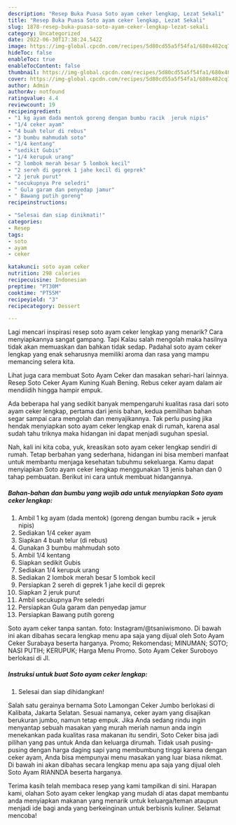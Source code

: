 ```yaml
---
description: "Resep Buka Puasa Soto ayam ceker lengkap, Lezat Sekali"
title: "Resep Buka Puasa Soto ayam ceker lengkap, Lezat Sekali"
slug: 1878-resep-buka-puasa-soto-ayam-ceker-lengkap-lezat-sekali
category: Uncategorized
date: 2022-06-30T17:38:24.542Z
image: https://img-global.cpcdn.com/recipes/5d80cd55a5f54fa1/680x482cq70/soto-ayam-ceker-lengkap-foto-resep-utama.jpg
hideToc: false
enableToc: true
enableTocContent: false
thumbnail: https://img-global.cpcdn.com/recipes/5d80cd55a5f54fa1/680x482cq70/soto-ayam-ceker-lengkap-foto-resep-utama.jpg
cover: https://img-global.cpcdn.com/recipes/5d80cd55a5f54fa1/680x482cq70/soto-ayam-ceker-lengkap-foto-resep-utama.jpg
author: Admin
authorAv: notfound
ratingvalue: 4.4
reviewcount: 19
recipeingredient:
- "1 kg ayam dada mentok goreng dengan bumbu racik  jeruk nipis"
- "1/4 ceker ayam"
- "4 buah telur di rebus"
- "3 bumbu mahmudah soto"
- "1/4 kentang"
- "sedikit Gubis"
- "1/4 kerupuk urang"
- "2 lombok merah besar 5 lombok kecil"
- "2 sereh di geprek 1 jahe kecil di geprek"
- "2 jeruk purut"
- "secukupnya Pre seledri"
- " Gula garam dan penyedap jamur"
- " Bawang putih goreng"
recipeinstructions:

- "Selesai dan siap dinikmati!"
categories:
- Resep
tags:
- soto
- ayam
- ceker

katakunci: soto ayam ceker 
nutrition: 298 calories
recipecuisine: Indonesian
preptime: "PT30M"
cooktime: "PT55M"
recipeyield: "3"
recipecategory: Dessert

---
```



Lagi mencari inspirasi resep soto ayam ceker lengkap yang menarik? Cara menyiapkannya sangat gampang. Tapi Kalau salah mengolah maka hasilnya tidak akan memuaskan dan bahkan tidak sedap. Padahal soto ayam ceker lengkap yang enak seharusnya memiliki aroma dan rasa yang mampu memancing selera kita.


Lihat juga cara membuat Soto Ayam Ceker dan masakan sehari-hari lainnya. Resep Soto Ceker Ayam Kuning Kuah Bening. Rebus ceker ayam dalam air mendiidih hingga hampir empuk.

Ada beberapa hal yang sedikit banyak mempengaruhi kualitas rasa dari soto ayam ceker lengkap, pertama dari jenis bahan, kedua pemilihan bahan segar sampai cara mengolah dan menyajikannya. Tak perlu pusing jika hendak menyiapkan soto ayam ceker lengkap enak di rumah, karena asal sudah tahu triknya maka hidangan ini dapat menjadi suguhan spesial.


Nah, kali ini kita coba, yuk, kreasikan soto ayam ceker lengkap sendiri di rumah. Tetap berbahan yang sederhana, hidangan ini bisa memberi manfaat untuk membantu menjaga kesehatan tubuhmu sekeluarga. Kamu dapat menyiapkan Soto ayam ceker lengkap menggunakan 13 jenis bahan dan 0 tahap pembuatan. Berikut ini cara untuk membuat hidangannya.

<!--inarticleads1-->

##### Bahan-bahan dan bumbu yang wajib ada untuk menyiapkan Soto ayam ceker lengkap:

1. Ambil 1 kg ayam (dada mentok) (goreng dengan bumbu racik + jeruk nipis)
1. Sediakan 1/4 ceker ayam
1. Siapkan 4 buah telur (di rebus)
1. Gunakan 3 bumbu mahmudah soto
1. Ambil 1/4 kentang
1. Siapkan sedikit Gubis
1. Sediakan 1/4 kerupuk urang
1. Sediakan 2 lombok merah besar 5 lombok kecil
1. Persiapkan 2 sereh di geprek 1 jahe kecil di geprek
1. Siapkan 2 jeruk purut
1. Ambil secukupnya Pre seledri
1. Persiapkan  Gula garam dan penyedap jamur
1. Persiapkan  Bawang putih goreng


Soto ayam ceker tanpa santan. foto: Instagram/@tsaniwismono. Di bawah ini akan dibahas secara lengkap menu apa saja yang dijual oleh Soto Ayam Ceker Surabaya beserta harganya. Promo; Rekomendasi; MINUMAN; SOTO; NASI PUTIH; KERUPUK; Harga Menu Promo. Soto Ayam Ceker Suroboyo berlokasi di Jl. 

<!--inarticleads2-->

##### Instruksi untuk buat Soto ayam ceker lengkap:


1. Selesai dan siap dihidangkan!

Salah satu gerainya bernama Soto Lamongan Ceker Jumbo berlokasi di Kalibata, Jakarta Selatan. Sesuai namanya, ceker ayam yang disajikan berukuran jumbo, namun tetap empuk. Jika Anda sedang rindu ingin menyantap sebuah masakan yang murah meriah namun anda ingin menekankan pada kualitas rasa makanan itu sendiri, Soto Ceker bisa jadi pilihan yang pas untuk Anda dan keluarga dirumah. Tidak usah pusing-pusing dengan harga daging sapi yang membumbung tinggi karena dengan ceker ayam, Anda bisa mempunyai menu masakan yang luar biasa nikmat. Di bawah ini akan dibahas secara lengkap menu apa saja yang dijual oleh Soto Ayam RIANNDA beserta harganya. 

Terima kasih telah membaca resep yang kami tampilkan di sini. Harapan kami, olahan Soto ayam ceker lengkap yang mudah di atas dapat membantu anda menyiapkan makanan yang menarik untuk keluarga/teman ataupun menjadi ide bagi anda yang berkeinginan untuk berbisnis kuliner. Selamat mencoba!
